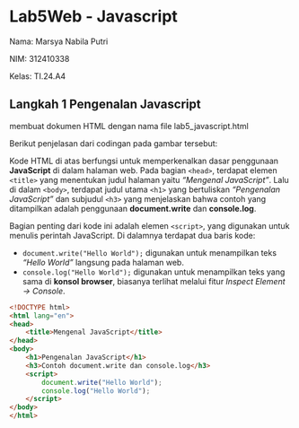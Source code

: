 # Lab5Web - Javascript

Nama: Marsya Nabila Putri

NIM: 312410338

Kelas: TI.24.A4

## Langkah 1 Pengenalan Javascript

membuat dokumen HTML dengan nama file lab5_javascript.html

Berikut penjelasan dari codingan pada gambar tersebut:

Kode HTML di atas berfungsi untuk memperkenalkan dasar penggunaan **JavaScript** di dalam halaman web. Pada bagian `<head>`, terdapat elemen `<title>` yang menentukan judul halaman yaitu *“Mengenal JavaScript”*. Lalu di dalam `<body>`, terdapat judul utama `<h1>` yang bertuliskan *“Pengenalan JavaScript”* dan subjudul `<h3>` yang menjelaskan bahwa contoh yang ditampilkan adalah penggunaan **document.write** dan **console.log**.

Bagian penting dari kode ini adalah elemen `<script>`, yang digunakan untuk menulis perintah JavaScript. Di dalamnya terdapat dua baris kode:

* `document.write("Hello World");` digunakan untuk menampilkan teks *“Hello World”* langsung pada halaman web.
* `console.log("Hello World");` digunakan untuk menampilkan teks yang sama di **konsol browser**, biasanya terlihat melalui fitur *Inspect Element → Console*.

```html
<!DOCTYPE html>
<html lang="en">
<head>
    <title>Mengenal JavaScript</title>
</head>
<body>
    <h1>Pengenalan JavaScript</h1>
    <h3>Contoh document.write dan console.log</h3>
    <script>
        document.write("Hello World");
        console.log("Hello World");
    </script>
</body>
</html>
```
